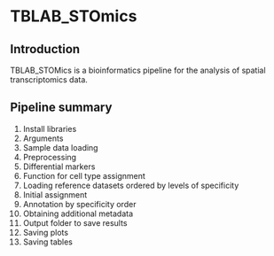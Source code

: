 # TBLAB_STOmics

## Introduction
TBLAB_STOMics is a bioinformatics pipeline for the analysis of spatial transcriptomics data.

## Pipeline summary
1. Install libraries
2. Arguments
3. Sample data loading
4. Preprocessing
5. Differential markers
6. Function for cell type assignment
7. Loading reference datasets ordered by levels of specificity
8. Initial assignment
9. Annotation by specificity order
10. Obtaining additional metadata
11. Output folder to save results
12. Saving plots
13. Saving tables
